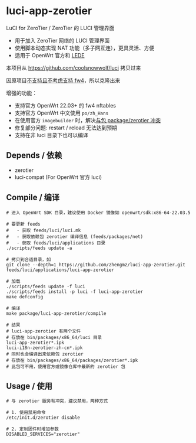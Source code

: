 # luci-app-zerotier

LuCI for ZeroTier / ZeroTier 的 LUCI 管理界面

- 用于加入 ZeroTier 网络的 LUCI 管理界面
- 使用脚本动态实现 NAT 功能（多子网互连），更具灵活、方便
- 适用于 OpenWrt 官方和 [LEDE](https://github.com/coolsnowwolf/lede)

本项目从 <https://github.com/coolsnowwolf/luci> 拷贝过来

因原项目[不支持且不考虑支持 fw4](https://github.com/coolsnowwolf/luci/pull/230)，所以克隆出来

增强的功能：

- 支持官方 OpenWrt 22.03+ 的 fw4 nftables
- 支持官方 OpenWrt 中文使用 `po/zh_Hans`
- 在使用官方 `imagebuilder` 时，解决[与包 package/zerotier 冲突](https://github.com/coolsnowwolf/luci/pull/172)
- 修复部分问题: restart / reload 无法达到预期
- 支持在非 luci 目录下也可以编译

## Depends / 依赖

- zerotier
- luci-compat (For OpenWrt 官方 luci)

## Compile / 编译

```shell
# 进入 OpenWrt SDK 目录，建议使用 Docker 镜像如 openwrt/sdk:x86-64-22.03.5

# 要更新 feeds
#   - 获取 feeds/luci/luci.mk
#   - 获取依赖包 zerotier 编译信息 (feeds/packages/net)
#   - 获取 feeds/luci/applications 目录
./scripts/feeds update -a

# 拷贝到合适目录，如
git clone --depth=1 https://github.com/zhengmz/luci-app-zerotier.git feeds/luci/applications/luci-app-zerotier

# 加载
./scripts/feeds update -f luci
./scripts/feeds install -p luci -f luci-app-zerotier
make defconfig

# 编译
make package/luci-app-zerotier/compile

# 结果
# luci-app-zerotier 有两个文件
# 存放在 bin/packages/x86_64/luci 目录
luci-app-zerotier*.ipk
luci-i18n-zerotier-zh-cn*.ipk
# 同时也会编译出来依赖包 zerotier
# 存放在 bin/packages/x86_64/packages/zerotier*.ipk
# 此包可不用，使用官方或镜像仓库中最新的 zerotier 包
```

## Usage / 使用

```shell
# 与 zerotier 服务有冲突，建议禁用，两种方式

# 1. 使用禁用命令
/etc/init.d/zerotier disable

# 2. 定制固件时增加参数
DISABLED_SERVICES="zerotier"
```


